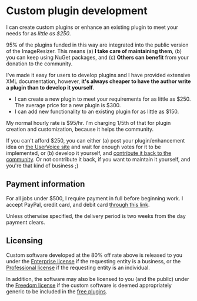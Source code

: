# Custom plugin development

I can create custom plugins or enhance an existing plugin to meet your needs for as *little as $250*.

95% of the plugins funded in this way are integrated into the public version of the ImageResizer. This means (a) **I take care of maintaining them**, (b) you can keep using NuGet packages, and (c) **Others can benefit** from your donation to the community.

I've made it easy for users to develop plugins and I have provided extensive XML documentation, however, **it's always cheaper to have the author write a plugin than to develop it yourself**. 

* I can create a new plugin to meet your requirements for as little as $250. The average price for a new plugin is $300.
* I can add new functionality to an existing plugin for as little as $150. 

My normal hourly rate is $95/hr. I'm charging 1/5th of that for plugin creation and customization, because it helps the community.

If you can't afford $250, you can either (a) post your plugin/enhancement idea on [the UserVoice site](https://resizer.uservoice.com/forums/108373-image-resizer-v3) and wait for enough votes for it to be implemented, or (b) develop it yourself, and [contribute it back to the community](/docs/contribute). Or not contribute it back, if you want to maintain it yourself, and you're that kind of business ;)


## Payment information

For all jobs under $500, I require payment in full before beginning work. I accept PayPal, credit card, and debit card [through this link](http://nathanaeljones.com/contact/donate).

Unless otherwise specified, the delivery period is two weeks from the day payment clears.

## Licensing 

Custom software developed at the 80% off rate above is released to you under the [Enterprise license](/licenses/enterprise) if the requesting entity is a business, or the [Professional license](/licenses/pro) if the requesting entity is an individual. 

In addition, the software may also be licensed to you (and the public) under the [Freedom license](/licenses/freedom) if the custom software is deemed appropriately generic to be included in the [free plugins](/plugins/free).